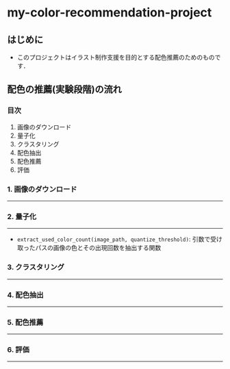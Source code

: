 # my-color-recommendation-project
## はじめに 
- このプロジェクトはイラスト制作支援を目的とする配色推薦のためのものです．

## 配色の推薦(実験段階)の流れ
### 目次
1. 画像のダウンロード
2. 量子化
3. クラスタリング
4. 配色抽出
5. 配色推薦
6. 評価

### 1. 画像のダウンロード
--- 

### 2. 量子化
---
- `extract_used_color_count(image_path, quantize_threshold)`: 引数で受け取ったパスの画像の色とその出現回数を抽出する関数

### 3. クラスタリング
---

### 4. 配色抽出
---

### 5. 配色推薦
---

### 6. 評価
---